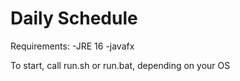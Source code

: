 # Daily Schedule

Requirements:
-JRE 16
-javafx

To start, call run.sh or run.bat, depending on your OS

